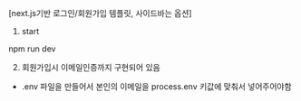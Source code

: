 [next.js기반 로그인/회원가입 템플릿, 사이드바는 옵션]

1. start

npm run dev

2.  회원가입시 이메일인증까지 구현되어 있음

- .env 파일을 만들어서 본인의 이메일을 process.env 키값에 맞춰서 넣어주어야함

